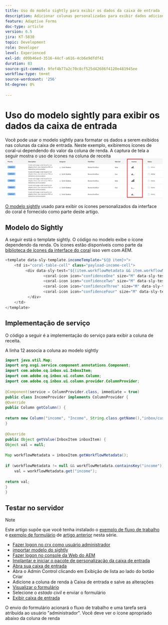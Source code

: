 ```yaml
---
title: Uso do modelo sightly para exibir os dados da caixa de entrada
description: Adicionar colunas personalizadas para exibir dados adicionais do fluxo de trabalho usando um modelo simples
feature: Adaptive Forms
doc-type: article
version: 6.5
jira: KT-5830
topic: Development
role: Developer
level: Experienced
exl-id: d09b46ed-3516-44cf-a616-4cb6e9dfdf41
duration: 83
source-git-commit: 9fef4b77a2c70c8cf525d42686f4120e481945ee
workflow-type: tm+mt
source-wordcount: '256'
ht-degree: 0%

---
```


# Uso do modelo sightly para exibir os dados da caixa de entrada

Você pode usar o modelo sightly para formatar os dados a serem exibidos nas colunas da caixa de entrada. Neste exemplo, exibiremos ícones de coral-ui dependendo do valor da coluna de renda. A captura de tela a seguir mostra o uso de ícones na coluna de receita
![ícones de renda](assets/income-column.PNG)

[O modelo sightly](assets/sightly-template.zip) usado para exibir os ícones personalizados da interface do coral é fornecido como parte deste artigo.

## Modelo do Sightly

A seguir está o template sightly. O código no modelo exibe o ícone dependendo da renda. Os ícones estão disponíveis como parte da [biblioteca de ícones da interface do coral](https://helpx.adobe.com/experience-manager/6-3/sites/developing/using/reference-materials/coral-ui/coralui3/Coral.Icon.html#availableIcons) isso vem com AEM.

```java
<template data-sly-template.incomeTemplate="${@ item}>">
    <td is="coral-table-cell" class="payload-income-cell">
         <div data-sly-test="${(item.workflowMetadata && item.workflowMetadata.income)}" data-sly-set.income ="${item.workflowMetadata.income}">
                 <coral-icon icon="confidenceOne" size="M" data-sly-test="${income >=0 && income <10000}"></coral-icon>
                 <coral-icon icon="confidenceTwo" size="M" data-sly-test="${income >=10000 && income <100000}"></coral-icon>
                 <coral-icon icon="confidenceThree" size="M" data-sly-test="${income >=100000 && income <500000}"></coral-icon>
                 <coral-icon icon="confidenceFour" size="M" data-sly-test="${income >=500000}"></coral-icon>
          </div>
    </td>
</template>
```

## Implementação de serviço

O código a seguir é a implementação do serviço para exibir a coluna de receita.

A linha 12 associa a coluna ao modelo sightly

```java
import java.util.Map;
import org.osgi.service.component.annotations.Component;
import com.adobe.cq.inbox.ui.InboxItem;
import com.adobe.cq.inbox.ui.column.Column;
import com.adobe.cq.inbox.ui.column.provider.ColumnProvider;

@Component(service = ColumnProvider.class, immediate = true)
public class IncomeProvider implements ColumnProvider {
@Override
public Column getColumn() {

return new Column("income", "Income", String.class.getName(),"inbox/customization/column-templates.html", "incomeTemplate");
}

@Override
public Object getValue(InboxItem inboxItem) {
Object val = null;

Map workflowMetadata = inboxItem.getWorkflowMetadata();

if (workflowMetadata != null && workflowMetadata.containsKey("income"))
    val = workflowMetadata.get("income");

return val;
}
}
```

## Testar no servidor

>[!NOTE]
>
>Este artigo supõe que você tenha instalado o [exemplo de fluxo de trabalho](assets/review-workflow.zip) e [exemplo de formulário](assets/snap-form.zip) de [artigo anterior](https://experienceleague.adobe.com/docs/experience-manager-learn/forms/inbox-customization/add-married-column.html) nesta série.

* [Fazer logon no crx como usuário administrador](http://localhost:4502/crx/de/index.jsp)
* [importar modelo do sightly](assets/sightly-template.zip)
* [Fazer logon no console da Web do AEM](http://localhost:4502/system/console/bundles)
* [Implantar e iniciar o pacote de personalização da caixa de entrada](assets/income-column-customization.jar)
* [Abra sua caixa de entrada](http://localhost:4502/aem/inbox)
* Abra o Admin Control clicando em Exibição de lista ao lado do botão Criar
* Adicione a coluna de renda à Caixa de entrada e salve as alterações
* [Visualizar o formulário](http://localhost:4502/content/dam/formsanddocuments/snapform/jcr:content?wcmmode=disabled)
* Selecione o _estado civil_ e enviar o formulário
* [Exibir caixa de entrada](http://localhost:4502/aem/inbox)

O envio do formulário acionará o fluxo de trabalho e uma tarefa será atribuída ao usuário &quot;administrador&quot;. Você deve ver o ícone apropriado abaixo da coluna de renda
